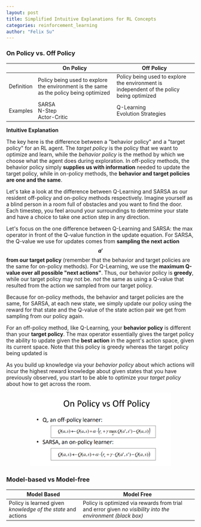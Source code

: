 ```yaml
---
layout: post
title: Simplified Intuitive Explanations for RL Concepts
categories: reinforcement_learning
author: "Felix Su"
---
```


### On Policy vs. Off Policy

| | On Policy | Off Policy |
| --- | --- | --- |
| Definition | Policy being used to explore the environment is the same as the policy being optimized | Policy being used to explore the environment is independent of the policy being optimized |
| Examples | SARSA<br>N-Step<br>Actor-Critic | Q-Learning<br>Evolution Strategies |

**Intuitive Explanation**

The key here is the difference between a "behavior policy" and a "target policy" for an RL agent. The *target policy* is the policy that we want to optimize and learn, while the *behavior policy* is the method by which we choose what the agent does during exploration. In off-policy methods, the behavior policy simply **supplies us with information** needed to update the target policy, while in on-policy methods, the **behavior and target policies are one and the same**.

Let's take a look at the difference between Q-Learning and SARSA as our resident off-policy and on-policy methods respectively. Imagine yourself as a blind person in a room full of obstacles and you want to find the door. Each timestep, you feel around your surroundings to determine your state and have a choice to take one action step in any direction.

Let's focus on the one difference between Q-Learning and SARSA: the max operator in front of the Q-value function in the update equation. For SARSA, the Q-value we use for updates comes from **sampling the next action $$a'$$ from our target policy** (remember that the behavior and target policies are the same for on-policy methods). For Q-Learning, we use the **maximum Q-value over all possible "next actions"**. Thus, our behavior policy is **greedy**, while our target policy may not be. *not* the same as using a Q-value that resulted from the action we sampled from our target policy. 

Because for on-policy methods, the behavior and target policies are the same, for SARSA, at each new state, we simply update our policy using the reward for that state and the Q-value of the state action pair we get from sampling from our policy again.

For an off-policy method, like Q-Learning, your **behavior policy** is different than your **target policy**. The max operator essentially gives the target policy the ability to update given the **best action** in the agent's action space, given its current space. Note that this policy is greedy whereas the target policy being updated is 

As you build up knowledge via your *behavior policy* about which actions will incur the highest reward knowledge about given states that you have previously observed, you start to be able to optimize your *target policy* about how to get across the room.

<div style="text-align:center">
	<img src="/assets/img/on-off-policy.png" width="75%" alt="Q Learning vs SARSA">
</div>

### Model-based vs Model-free

| Model Based | Model Free |
| --- | --- |
| Policy is learned given *knowledge of the state* and actions | Policy is optimized via rewards from trial and error given *no visibility into the environment (black box)*|